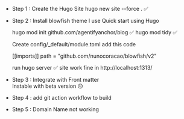 
- Step 1 : Create the Hugo Site 
    hugo new site --force . ✅
- Step 2 : Install blowfish theme
    I use Quick start using Hugo
    
    hugo mod init github.com/agentifyanchor/blog ✅
    hugo mod tidy ✅

    Create config/_default/module.toml
    add this code 
    
    [[imports]]
    path = "github.com/nunocoracao/blowfish/v2"

    run 
    hugo server ✅ 
    site work fine in http://localhost:1313/

- Step 3 : Integrate with Front matter    
Instable with beta version 😖

- Step 4 : add git action workflow to build

- Step 5 : Domain Name not working